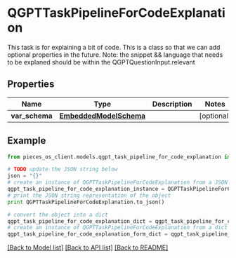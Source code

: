 # QGPTTaskPipelineForCodeExplanation

This task is for explaining a bit of code.  This is a class so that we can add optional properties in the future.  Note: the snippet && language that needs to be explaned should be within the QGPTQuestionInput.relevant

## Properties
Name | Type | Description | Notes
------------ | ------------- | ------------- | -------------
**var_schema** | [**EmbeddedModelSchema**](EmbeddedModelSchema.md) |  | [optional] 

## Example

```python
from pieces_os_client.models.qgpt_task_pipeline_for_code_explanation import QGPTTaskPipelineForCodeExplanation

# TODO update the JSON string below
json = "{}"
# create an instance of QGPTTaskPipelineForCodeExplanation from a JSON string
qgpt_task_pipeline_for_code_explanation_instance = QGPTTaskPipelineForCodeExplanation.from_json(json)
# print the JSON string representation of the object
print QGPTTaskPipelineForCodeExplanation.to_json()

# convert the object into a dict
qgpt_task_pipeline_for_code_explanation_dict = qgpt_task_pipeline_for_code_explanation_instance.to_dict()
# create an instance of QGPTTaskPipelineForCodeExplanation from a dict
qgpt_task_pipeline_for_code_explanation_form_dict = qgpt_task_pipeline_for_code_explanation.from_dict(qgpt_task_pipeline_for_code_explanation_dict)
```
[[Back to Model list]](../README.md#documentation-for-models) [[Back to API list]](../README.md#documentation-for-api-endpoints) [[Back to README]](../README.md)


